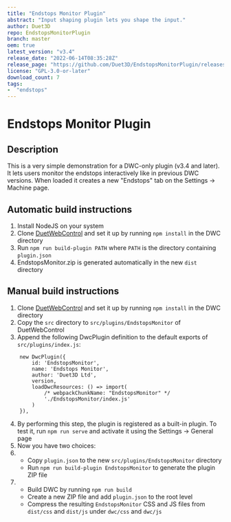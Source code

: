 ```yaml
---
title: "Endstops Monitor Plugin"
abstract: "Input shaping plugin lets you shape the input."
author: Duet3D
repo: EndstopsMonitorPlugin
branch: master
oem: true
latest_version: "v3.4"
release_date: "2022-06-14T08:35:28Z"
release_page: "https://github.com/Duet3D/EndstopsMonitorPlugin/releases/tag/v3.4"
license: "GPL-3.0-or-later"
download_count: 7
tags:
-  "endstops"
---
```

# Endstops Monitor Plugin

## Description

This is a very simple demonstration for a DWC-only plugin (v3.4 and later). It lets users monitor the endstops interactively like in previous DWC versions. When loaded it creates a new "Endstops" tab on the Settings -> Machine page.

## Automatic build instructions

1. Install NodeJS on your system
2. Clone [DuetWebControl](https://github.com/Duet3D/DuetWebControl) and set it up by running `npm install` in the DWC directory
3. Run `npm run build-plugin PATH` where `PATH` is the directory containing `plugin.json`
4. EndstopsMonitor.zip is generated automatically in the new `dist` directory

## Manual build instructions

1. Clone [DuetWebControl](https://github.com/Duet3D/DuetWebControl) and set it up by running `npm install` in the DWC directory
2. Copy the `src` directory to `src/plugins/EndstopsMonitor` of DuetWebControl
3. Append the following DwcPlugin definition to the default exports of `src/plugins/index.js`:
```
	new DwcPlugin({
		id: 'EndstopsMonitor',
		name: 'Endstops Monitor',
		author: 'Duet3D Ltd',
		version,
		loadDwcResources: () => import(
			/* webpackChunkName: "EndstopsMonitor" */
			'./EndstopsMonitor/index.js'
		)
	}),
```
4. By performing this step, the plugin is registered as a built-in plugin. To test it, run `npm run serve` and activate it using the Settings -> General page
5. Now you have two choices:
6. - Copy `plugin.json` to the new `src/plugins/EndstopsMonitor` directory
   - Run `npm run build-plugin EndstopsMonitor` to generate the plugin ZIP file
7. - Build DWC by running `npm run build`
   - Create a new ZIP file and add `plugin.json` to the root level
   - Compress the resulting `EndstopsMonitor` CSS and JS files from `dist/css` and `dist/js` under `dwc/css` and `dwc/js`
